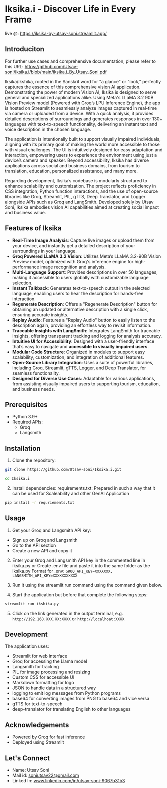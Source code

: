 # Iksika.i - Discover Life in Every Frame

live @: https://iksika-by-utsav-soni.streamlit.app/

## Introduciton

For further use cases and comprehensive documentation, please refer to this URL: https://github.com/Utsav-soni/Iksika.i/blob/main/iksika.i_By_Utsav_Soni.pdf

Iksika/Ikshika, rooted in the Sanskrit word for "a glance" or "look," perfectly captures the essence of this comprehensive vision AI application. Demonstrating the power of modern Vision AI, Iksika is designed to serve general and specialized applications alike. Using Meta's LLaMA 3.2 90B Vision Preview model (Powered with Groq’s LPU Inference Engine), the app is hosted on Streamlit to seamlessly analyze images captured in real-time via camera or uploaded from a device. With a quick analysis, it provides detailed descriptions of surroundings and generates responses in over 130+ languages with text-to-speech functionality, delivering an instant text and voice description in the chosen language.

The application is intentionally built to support visually impaired individuals, aligning with its primary goal of making the world more accessible to those with visual challenges. The UI is intuitively designed for easy adaptation and interaction, empowering users to experience the environment using just a device’s camera and speaker. Beyond accessibility, Iksika has diverse applications across social and business domains, from tourism to translation, education, personalized assistance, and many more.

Regarding development, Iksika’s codebase is modularly structured to enhance scalability and customization. The project reflects proficiency in CSS integration, Python function interactions, and the use of open-source libraries like Groq, Streamlit, PIL, gTTS, Deep Translator, and Logger alongside APIs such as Groq and LangSmith. Developed solely by Utsav Soni, Iksika embodies vision AI capabilities aimed at creating social impact and business value.



## Features of Iksika

- **Real-Time Image Analysis**: Capture live images or upload them from your device, and instantly get a detailed description of your surroundings in your language.
- **Groq Powered LLaMA 3.2 Vision**: Utilizes Meta’s LLaMA 3.2-90B Vision Preview model, optimized with Groq's inference engine for high-performance image recognition and analysis.
- **Multi-Language Support**: Provides descriptions in over 50 languages, making it accessible to users globally with customizable language selection.
- **Instant Talkback**: Generates text-to-speech output in the selected language, enabling users to hear the description for hands-free interaction.
- **Regenerate Description**: Offers a "Regenerate Description" button for obtaining an updated or alternative description with a single click, ensuring accurate insights.
- **Replay Audio**: Features a "Replay Audio" button to easily listen to the description again, providing an effortless way to revisit information.
- **Traceable Insights with LangSmith**: Integrates LangSmith for traceable insights, offering transparent tracking and logging for analysis accuracy.
- **Intuitive UI for Accessibility**: Designed with a user-friendly interface that’s easy to navigate and **accessible to visually impaired users**.
- **Modular Code Structure**: Organized in modules to support easy scalability, customization, and integration of additional features.
- **Open-Source Library Integration**: Uses a suite of powerful libraries, including Groq, Streamlit, gTTS, Logger, and Deep Translator, for seamless functionality.
- **Designed for Diverse Use Cases**: Adaptable for various applications, from assisting visually impaired users to supporting tourism, education, and business needs.


## Prerequisites

- Python 3.9+
- Required APIs:
   - Groq
   - Langsmith
 
  
## Installation

1. Clone the repository:
```bash
git clone https://github.com/Utsav-soni/Iksika.i.git
```
```bash
cd Iksika.i
```

2. Install dependencies:
requirements.txt: Prepared in such a way that it can be used for Scaleability and other GenAI Application
```bash
pip install -r requriements.txt
```


## Usage

1. Get your Groq and Langsmith API key:
  - Sign up on Groq and Langsmith
  - Go to the API section
  - Create a new API and copy it

2. Enter your Groq and Langsmith API key in the commented line in iksika.py or Create .env file and paste it into the same folder as the iksika.py
   Format for .env:
   `GROQ_API_KEY=XXXXXXX, LANGSMITH_API_KEY=XXXXXXXXXXX`

3. Run it using the streamlit run command using the command given below.

4. Start the application but before that complete the following steps:
```bash
streamlit run ikshika.py
```

5. Click on the link generated in the output terminal, e.g.
`http://192.168.XXX.XX:XXXX` or `http://localhoat:XXXX`


## Development

The application uses:
- Streamlit for web interface
- Groq for accessing the Llama model
- Langsmith for tracking
- PIL for image processing and resizing
- Custom CSS for accessible UI
- Markdown formatting for logo
- JSON to handle data in a structured way
- logging to emit log messages from Python programs
- base64 for converting images from PNG to base64 and vice versa
- gTTS for text-to-speech
- deep-translator for translating English to other languages 
   
## Acknowledgements

- Powered by Groq for fast inference
- Deployed using Streamlit

## Let's Connect

- Name: Utsav Soni
- Mail id: soniutsav22@gmail.com
- Linked In: www.linkedin.com/in/utsav-soni-9067b31b3
